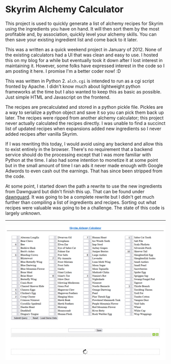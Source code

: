 # Skyrim Alchemy Calculator

This project is used to quickly generate a list of alchemy recipes for Skyrim using the ingredients you have on hand. It will then sort them by the most profitable and, by association, quickly level your alchemy skills. You can then save your existing ingredient list and come back to it later.

This was a written as a quick weekend project in January of 2012. None of the existing calculators had a UI that was clean and easy to use. I hosted this on my blog for a while but eventually took it down after I lost interest in maintaining it. However, some folks have expressed interest in the code so I am posting it here. I promise I'm a better coder now! :D

This was written in Python 2. `alch.cgi` is intended to run as a cgi script fronted by Apache. I didn't know much about lightweight python frameworks at the time but I also wanted to keep this as basic as possible. Just simple HTML and Javascript on the frontend.

The recipes are precalculated and stored in a python pickle file. Pickles are a way to serialize a python object and save it so you can pick them back up later. The recipes were ripped from another alchemy calculator; this project never actually calculated the recipes directly. I was unable to find a succinct list of updated recipes when expansions added new ingredients so I never added recipes after vanilla Skyrim.

If I was rewriting this today, I would avoid using any backend and allow this to exist entirely in the browser. There's no requirement that a backend service should do the processing except that I was more familiar with Python at the time. I also had some intention to monetize it at some point but in the small amount of time I ran ads it never made enough with Google Adwords to even cash out the earnings. That has since been stripped from the code.

At some point, I started down the path a rewrite to use the new ingredients from Dawnguard but didn't finish this up. That can be found under [dawnguard](dawnguard). It was going to be a complete rewrite but I didn't get much further than compiling a list of ingredients and recipes. Sorting out what recipes were valuable was going to be a challenge. The state of this code is largely unknown.

---

![screenshot](./screenshot.png)